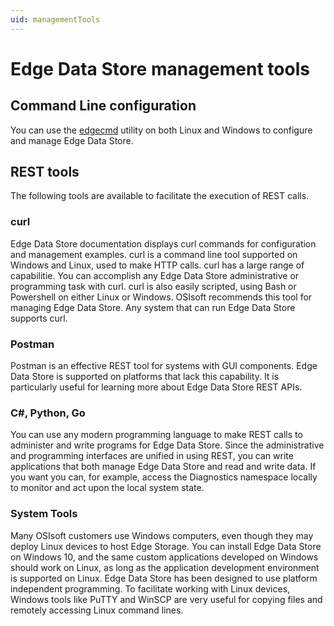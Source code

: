 ```yaml
---
uid: managementTools
---
```


# Edge Data Store management tools

## Command Line configuration

You can use the [edgecmd](xref:commandLine) utility on both Linux and Windows to configure and manage Edge Data Store.

## REST tools

The following tools are available to facilitate the execution of REST calls.

### curl

Edge Data Store documentation displays curl commands for configuration and management examples. curl is a command line tool supported on Windows and Linux, used to make HTTP calls. curl has a large range of capabilitie. You can accomplish any Edge Data Store administrative or programming task with curl. curl is also easily scripted, using Bash or Powershell on either Linux or Windows. OSIsoft recommends this tool for managing Edge Data Store. Any system that can run Edge Data Store supports curl.

### Postman

Postman is an effective REST tool for systems with GUI components. Edge Data Store is supported on platforms that lack this capability. It is particularly useful for learning more about Edge Data Store REST APIs.

### C#, Python, Go

You can use any modern programming language to make REST calls to administer and write programs for Edge Data Store. Since the administrative and programming interfaces are unified in using REST, you can write applications that both manage Edge Data Store and read and write data. If you want you can, for example, access the Diagnostics namespace locally to monitor and act upon the local system state.

### System Tools

Many OSIsoft customers use Windows computers, even though they may deploy Linux devices to host Edge Storage. You can install Edge Data Store on Windows 10, and the same custom applications developed on Windows should work on Linux, as long as the application development environment is supported on Linux. Edge Data Store has been designed to use platform independent programming. To facilitate working with Linux devices, Windows tools like PuTTY and WinSCP are very useful for copying files and remotely accessing Linux command lines.
